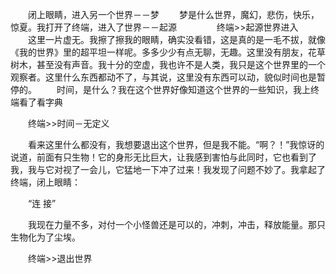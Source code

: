 　　闭上眼睛，进入另一个世界－－梦
　　梦是什么世界，魔幻，悲伤，快乐，惊夏。我打开了终端，进入了世界－－起源
　　
　　终端>>起源世界进入
　　这里一片虚无。我擦了擦我的眼睛，确实没看错，这是真的是一毛不拔，就像《我的世界》里的超平坦一样呢。多多少少有点无聊，无趣。这里没有朋友，花草树木，甚至没有声音。我十分的空虚，我也许不是人类，我只是这个世界里的一个观察者。这里什么东西都动不了，与其说，这里没有东西可以动，貌似时间也是暂停的。
　　时间，是什么？我在这个世界好像知道这个世界的一些知识，我上终端看了看字典

　　终端>>时间－无定义

　　看来这里什么都没有，我想要退出这个世界，但是我不能。“啊？！”我惊讶的说道，前面有只生物！它的身形无比巨大，让我感到害怕与此同时，它也看到了我，我与它对视了一会儿，它猛地一下冲了过来！我发现了问题不妙了。我拿起了终端，闭上眼睛：

　　“连 接”

　　我现在力量不多，对付一个小怪兽还是可以的，冲刺，冲击，释放能量。那只生物化为了尘埃。

　　终端>>退出世界
